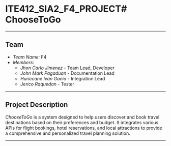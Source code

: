 # ITE412_SIA2_F4_PROJECT# ChooseToGo

---

## Team

* *Team Name:* F4
* *Members:*
    * *Jhon Carlo Jimenez* - Team Lead, Developer
    * *John Mark Pagaduan* - Documentation Lead
    * *Huriecane Ivan Ganio* - Integration Lead
    * *Jerico Raquedan* - Tester

---

## Project Description

*ChooseToGo* is a system designed to help users discover and book travel destinations based on their preferences and budget. It integrates various APIs for flight bookings, hotel reservations, and local attractions to provide a comprehensive and personalized travel planning solution.

---

